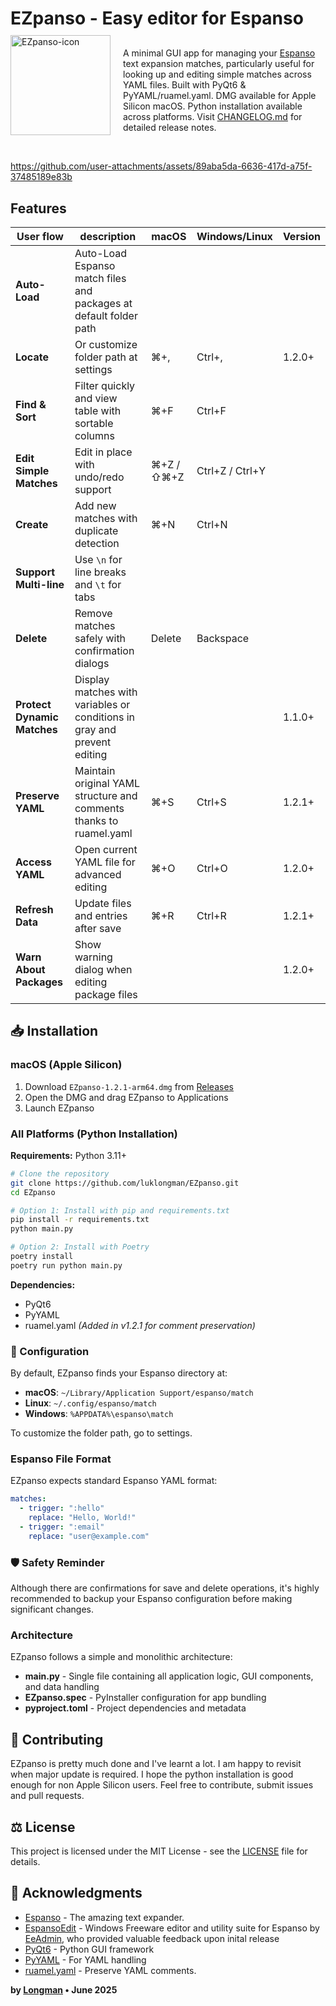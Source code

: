 # EZpanso - Easy editor for Espanso

<div>
  <img src="https://github.com/user-attachments/assets/cb893176-d625-42fd-b332-e72b8827cec4" alt="EZpanso-icon" width="160" align="left" style="margin-right: 20px; margin-top: -20px;" />
  <div>
    <p style="margin-top: 30px;">A minimal GUI app for managing your <a href="https://espanso.org/">Espanso</a> text expansion matches, particularly useful for looking up and editing simple matches across YAML files. Built with PyQt6 & PyYAML/ruamel.yaml. DMG available for Apple Silicon macOS. Python installation available across platforms. Visit <a href="CHANGELOG.md">CHANGELOG.md</a> for detailed release notes.</p>
  </div>
</div>
<br clear="all" />

https://github.com/user-attachments/assets/89aba5da-6636-417d-a75f-37485189e83b

## Features

| User flow | description | macOS | Windows/Linux | Version |
|------|-------------|-------|---------------|---------|
| **Auto-Load** | Auto-Load Espanso match files and packages at default folder path |  |  | |
| **Locate** | Or customize folder path at settings| ⌘+, | Ctrl+, | 1.2.0+ |
| **Find & Sort** | Filter quickly and view table with sortable columns | ⌘+F | Ctrl+F | |
| **Edit Simple Matches** | Edit in place with undo/redo support | ⌘+Z / ⇧⌘+Z | Ctrl+Z / Ctrl+Y | |
| **Create** | Add new matches with duplicate detection | ⌘+N | Ctrl+N | |
| **Support Multi-line** | Use `\n` for line breaks and `\t` for tabs |  |  | |
| **Delete** | Remove matches safely with confirmation dialogs | Delete | Backspace | |
| **Protect Dynamic Matches** | Display matches with variables or conditions in gray and prevent editing |  |  | 1.1.0+ |
| **Preserve YAML** | Maintain original YAML structure and comments thanks to ruamel.yaml | ⌘+S | Ctrl+S | 1.2.1+ |
| **Access YAML** | Open current YAML file for advanced editing | ⌘+O | Ctrl+O | 1.2.0+ |
| **Refresh Data** | Update files and entries after save | ⌘+R | Ctrl+R | 1.2.1+ |
| **Warn About Packages** | Show warning dialog when editing package files |  |  | 1.2.0+ |

## 📥 Installation

### macOS (Apple Silicon)

1. Download `EZpanso-1.2.1-arm64.dmg` from [Releases](https://github.com/luklongman/EZpanso/releases)
2. Open the DMG and drag EZpanso to Applications
3. Launch EZpanso

### All Platforms (Python Installation)

**Requirements:** Python 3.11+

```bash
# Clone the repository
git clone https://github.com/luklongman/EZpanso.git
cd EZpanso

# Option 1: Install with pip and requirements.txt
pip install -r requirements.txt
python main.py

# Option 2: Install with Poetry
poetry install
poetry run python main.py
```

**Dependencies:**

- PyQt6
- PyYAML
- ruamel.yaml *(Added in v1.2.1 for comment preservation)*

### 🔧 Configuration

By default, EZpanso finds your Espanso directory at:

- **macOS**: `~/Library/Application Support/espanso/match`
- **Linux**: `~/.config/espanso/match`
- **Windows**: `%APPDATA%\espanso\match`

To customize the folder path, go to settings.

### Espanso File Format

EZpanso expects standard Espanso YAML format:

```yaml
matches:
  - trigger: ":hello"
    replace: "Hello, World!"
  - trigger: ":email"
    replace: "user@example.com"
```

### 🛡️ Safety Reminder

Although there are confirmations for save and delete operations, it's highly recommended to backup your Espanso configuration before making significant changes.

### Architecture

EZpanso follows a simple and monolithic architecture:

- **main.py** - Single file containing all application logic, GUI components, and data handling
- **EZpanso.spec** - PyInstaller configuration for app bundling  
- **pyproject.toml** - Project dependencies and metadata

## 🤝 Contributing

EZpanso is pretty much done and I've learnt a lot. I am happy to revisit when major update is required. I hope the python installation is good enough for non Apple Silicon users. Feel free to contribute, submit issues and pull requests.

## ⚖️ License

This project is licensed under the MIT License - see the [LICENSE](LICENSE) file for details.

## 🙏 Acknowledgments

- [Espanso](https://espanso.org/) - The amazing text expander.
- [EspansoEdit](https://ee.qqv.com.au/) - Windows Freeware editor and utility suite for Espanso by [EeAdmin](https://www.reddit.com/user/EeAdmin/), who provided valuable feedback upon inital release
- [PyQt6](https://riverbankcomputing.com/software/pyqt/) - Python GUI framework
- [PyYAML](https://pyyaml.org/) - For YAML handling
- [ruamel.yaml](yaml.dev/doc/ruamel.yaml/) - Preserve YAML comments.

**by [Longman](https://www.instagram.com/l.ongman) • June 2025**
